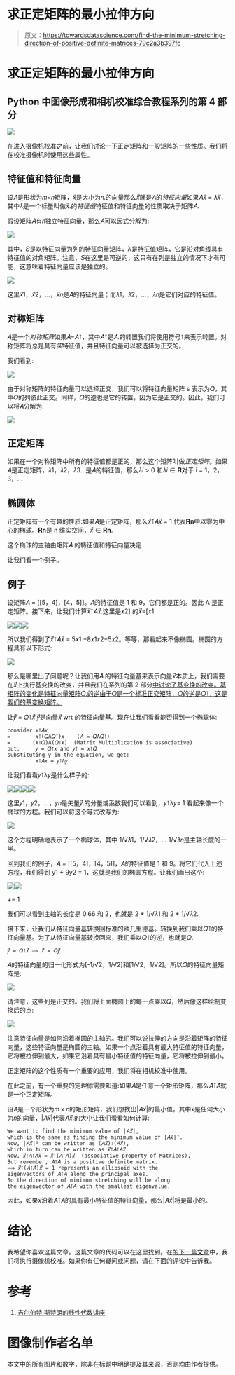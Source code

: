 # 求正定矩阵的最小拉伸方向

> 原文：<https://towardsdatascience.com/find-the-minimum-stretching-direction-of-positive-definite-matrices-79c2a3b397fc>

# 求正定矩阵的最小拉伸方向

## Python 中图像形成和相机校准综合教程系列的第 4 部分

![](img/ebacb3de8bab1e215dc968dfa02c5f7f.png)

在进入摄像机校准之前，让我们讨论一下正定矩阵和一般矩阵的一些性质。我们将在校准摄像机时使用这些属性。

## 特征值和特征向量

设𝐴是形状为𝑚×𝑛矩阵，𝑥⃗是大小为𝑛.的向量那么𝑥⃗就是𝐴的*特征向量*如果𝐴𝑥⃗ = 𝜆𝑥⃗，其中𝜆是一个标量叫做𝑥⃗.的*特征值*特征值和特征向量的性质取决于矩阵𝐴.

假设矩阵𝐴有𝑛独立特征向量，那么𝐴可以因式分解为:

![](img/ed51fa2b20ede9f2dc242c1698e9b7c5.png)

其中，𝑆是以特征向量为列的特征向量矩阵，λ是特征值矩阵，它是沿对角线具有特征值的对角矩阵。注意，𝑆在这里是可逆的，这只有在列是独立的情况下才有可能，这意味着特征向量应该是独立的。

![](img/0e7ab029d0560d8a1616480051d63316.png)

这里𝑥⃗1，𝑥⃗2，…，𝑥⃗𝑛是𝐴的特征向量；而𝜆1，𝜆2，…，𝜆𝑛是它们对应的特征值。

## 对称矩阵

𝐴是一个*对称矩阵*如果𝐴=𝐴⊺，其中𝐴⊺是𝐴.的转置我们将使用符号⊺来表示转置。对称矩阵将总是具有*实*特征值，并且特征向量可以被选择为正交的。

我们看到:

![](img/ed51fa2b20ede9f2dc242c1698e9b7c5.png)

由于对称矩阵的特征向量可以选择正交，我们可以将特征向量矩阵 s 表示为𝑄，其中𝑄的列彼此正交。同样，𝑄的逆也是它的转置，因为它是正交的。因此，我们可以将𝐴分解为:

![](img/965468c51a956bfc09deaa2303980bab.png)

## 正定矩阵

如果在一个对称矩阵中所有的特征值都是正的，那么这个矩阵叫做*正定矩阵*。如果𝐴是正定矩阵，𝜆1，𝜆2，𝜆3…是𝐴的特征值，那么𝜆𝑖 > 0 和𝜆𝑖 ∈ 𝐑对于 i = 1，2，3，…

## 椭圆体

正定矩阵有一个有趣的性质:如果𝐴是正定矩阵，那么𝑥⃗⊺𝐴𝑥⃗ = 1 代表𝐑𝐧中以零为中心的椭球。𝐑𝐧是 n 维实空间，𝑥⃗ ∈ 𝐑𝐧.

这个椭球的主轴由矩阵𝐴.的特征值和特征向量决定

让我们看一个例子。

## 例子

设矩阵𝐴 = [[5，4]，[4，5]]。𝐴的特征值是 1 和 9，它们都是正的。因此 A 是正定矩阵。接下来，让我们计算𝑥⃗⊺𝐴𝑥⃗.这里是𝑥2].的𝑥⃗=[𝑥1

![](img/ad9e3a9c0c695eb2baba8d4bb06ca72d.png)![](img/a20963c44bf655bc959c81f255697237.png)![](img/101caec5ae0c8bc2b2f672b812ea0d96.png)

所以我们得到了𝑥⃗⊺𝐴𝑥⃗ = 5𝑥1 +8𝑥1𝑥2+5𝑥2。等等，那看起来不像椭圆。椭圆的方程具有以下形式:

![](img/57820368a58d0f31001906a6e0fa365d.png)

那么是哪里出了问题呢？让我们用𝐴.的特征向量基来表示向量𝑥⃗本质上，我们需要在𝑥⃗上执行基变换的改变，并且我们在系列的第 2 部分[中讨论了基变换的改变。基矩阵的变化是特征向量矩阵𝑄.的逆由于𝑄是一个标准正交矩阵，𝑄的逆是𝑄⊺，这是我们的基变换矩阵。](/camera-extrinsic-matrix-with-example-in-python-cfe80acab8dd)

让𝑦⃗ = 𝑄⊺𝑥⃗.𝑦⃗是向量𝑥⃗ wrt 的特征向量基。现在让我们看看能否得到一个椭球体:

```
consider 𝑥⊺𝐴𝑥
=        𝑥⊺(𝑄Λ𝑄⊺)𝑥    (𝐴 = 𝑄Λ𝑄⊺)
=       (𝑥⊺𝑄)Λ(𝑄⊺𝑥)  (Matrix Multiplication is associative)
but,     𝑦 = 𝑄⊺𝑥 and 𝑦⊺ = 𝑥⊺𝑄
substituting y in the equation, we get:
         𝑥⊺𝐴𝑥 = 𝑦⊺Λ𝑦
```

让我们看看𝑦⊺λ𝑦是什么样子的:

![](img/2d3146c5b15af6058e935f2f4b59cebe.png)![](img/270a4e52d9cd45e1fac4d993fbe404bb.png)![](img/482e2a28496181fc644358de382ce44c.png)![](img/3077e5f0069d4ed2aa024c666443afb9.png)

这里𝑦1，𝑦2，…，𝑦𝑛是矢量𝑦⃗.的分量或系数我们可以看到，𝑦⊺λ𝑦= 1 看起来像一个椭球的方程。我们可以将这个等式改写为:

![](img/97de71752a4c0990e5ca317a1f972093.png)

这个方程明确地表示了一个椭球体，其中 1/√𝜆1，1/√𝜆2，… 1/√𝜆𝑛是主轴长度的一半。

回到我们的例子，𝐴 = [[5，4]，[4，5]]，𝐴的特征值是 1 和 9。将它们代入上述方程，我们得到 y1 + 9y2 = 1，这就是我们的椭圆方程。让我们画出这个:

![](img/c3783ee548879cd1934200ebab02f575.png)![](img/7f0980290a718e82cc1088f7e199b23f.png)

+= 1

我们可以看到主轴的长度是 0.66 和 2，也就是 2 * 1/√𝜆1 和 2 * 1/√𝜆2.

接下来，让我们从特征向量基转换回标准的欧几里德基。转换到我们乘以𝑄⊺的特征向量基。为了从特征向量基转换回来，我们乘以𝑄⊺的逆，也就是𝑄.

```
𝑦⃗ = 𝑄⊺𝑥⃗ ⟹ 𝑥⃗ = 𝑄𝑦⃗
```

𝐴的特征向量的归一化形式为[-1/√2，1/√2]和[1/√2，1/√2]。所以𝑄的特征向量矩阵是:

![](img/2bf521ac73122f649dbcae527a49aeea.png)

请注意，这些列是正交的。我们将上面椭圆上的每一点乘以𝑄，然后像这样绘制变换后的点:

![](img/ebacb3de8bab1e215dc968dfa02c5f7f.png)

注意特征向量是如何沿着椭圆的主轴的。我们可以说拉伸的方向是沿着矩阵的特征向量，这些特征向量是椭圆的主轴。如果一个点沿着具有最大特征值的特征向量，它将被拉伸到最大，如果它沿着具有最小特征值的特征向量，它将被拉伸到最小。

正定矩阵的这个性质有一个重要的应用，我们将在相机校准中使用。

在此之前，有一个重要的定理你需要知道:如果𝐴是任意一个矩形矩阵，那么𝐴⊺𝐴就是一个正定矩阵。

设𝐴是一个形状为𝑚 x 𝑛的矩形矩阵，我们想找出|𝐴𝑥⃗|的最小值，其中𝑥⃗是任何大小为𝑛的向量，|𝐴𝑥⃗|代表𝐴𝑥⃗.的大小让我们看看如何计算:

```
We want to find the minimum value of |𝐴𝑥⃗|,
which is the same as finding the minimum value of |𝐴𝑥⃗|².
Now, |𝐴𝑥⃗|² can be written as (𝐴𝑥⃗)⊺(𝐴𝑥⃗),
which in turn can be written as 𝑥⃗⊺𝐴⊺𝐴𝑥⃗.
Now, 𝑥⃗⊺𝐴⊺𝐴𝑥⃗ = 𝑥⃗⊺(𝐴⊺𝐴)𝑥⃗  (associative property of Matrices),
But remember, 𝐴⊺𝐴 is a positive definite matrix.
⟹ 𝑥⃗⊺(𝐴⊺𝐴)𝑥⃗ = 1 represents an ellipsoid with the 
eigenvectors of 𝐴⊺𝐴 along the principal axes.
So the direction of minimum stretching will be along 
the eigenvector of 𝐴⊺𝐴 with the smallest eigenvalue.
```

因此，如果𝑥⃗沿着𝐴⊺𝐴的具有最小特征值的特征向量，那么|𝐴𝑥⃗|将是最小的。

# 结论

我希望你喜欢这篇文章。这篇文章的代码可以在这里找到。在[的下一篇文章](/camera-calibration-with-example-in-python-5147e945cdeb)中，我们将执行摄像机校准。如果你有任何疑问或问题，请在下面的评论中告诉我。

# 参考

1.  [吉尔伯特·斯特朗的线性代数讲座](https://www.youtube.com/playlist?list=PL49CF3715CB9EF31D)

# 图像制作者名单

本文中的所有图片和数字，除非在标题中明确提及其来源，否则均由作者提供。